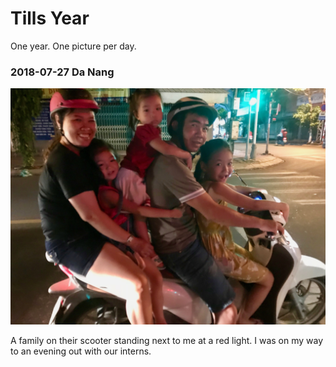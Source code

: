 # Tills Year

One year. One picture per day.


### 2018-07-27 Da Nang

![DaNang Scooter](2018-07-27-DaNang-Scooter.jpg)

A family on their scooter standing next to me at a red light. I was on my way to an evening out with our interns.